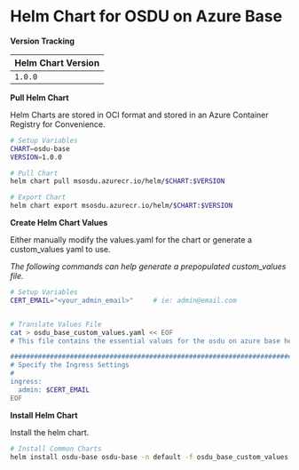# Helm Chart for OSDU on Azure Base

__Version Tracking__

| Helm Chart Version |
| ------------------ |
| `1.0.0`            |


__Pull Helm Chart__

Helm Charts are stored in OCI format and stored in an Azure Container Registry for Convenience.

```bash
# Setup Variables
CHART=osdu-base
VERSION=1.0.0

# Pull Chart
helm chart pull msosdu.azurecr.io/helm/$CHART:$VERSION

# Export Chart
helm chart export msosdu.azurecr.io/helm/$CHART:$VERSION
```

__Create Helm Chart Values__

Either manually modify the values.yaml for the chart or generate a custom_values yaml to use.

_The following commands can help generate a prepopulated custom_values file._
```bash
# Setup Variables
CERT_EMAIL="<your_admin_email>"     # ie: admin@email.com


# Translate Values File
cat > osdu_base_custom_values.yaml << EOF
# This file contains the essential values for the osdu on azure base helm chart

################################################################################
# Specify the Ingress Settings
#
ingress:
  admin: $CERT_EMAIL
EOF
```


__Install Helm Chart__

Install the helm chart.

```bash
# Install Common Charts
helm install osdu-base osdu-base -n default -f osdu_base_custom_values.yaml
```
